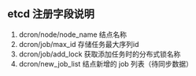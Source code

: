 etcd 注册字段说明
---

1. dcron/node/node_name 结点名称
2. dcron/job/max_id 存储任务最大序列id
3. dcron/job/add_lock 获取添加任务时的分布式锁名称
4. dcron/new_job_list 结点新增的 job 列表（待同步数据）
